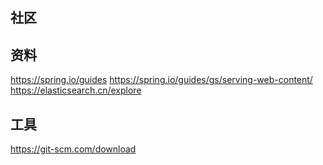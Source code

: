 ## 社区

## 资料
https://spring.io/guides
https://spring.io/guides/gs/serving-web-content/
https://elasticsearch.cn/explore

## 工具
https://git-scm.com/download